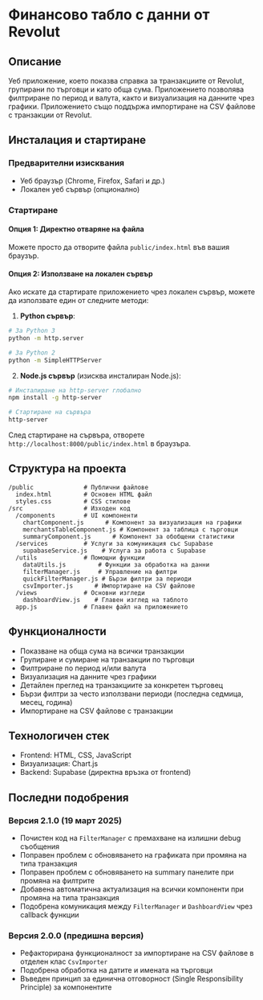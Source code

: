 # Финансово табло с данни от Revolut

## Описание
Уеб приложение, което показва справка за транзакциите от Revolut, групирани по търговци и като обща сума. Приложението позволява филтриране по период и валута, както и визуализация на данните чрез графики. Приложението също поддържа импортиране на CSV файлове с транзакции от Revolut.

## Инсталация и стартиране

### Предварителни изисквания
- Уеб браузър (Chrome, Firefox, Safari и др.)
- Локален уеб сървър (опционално)

### Стартиране

#### Опция 1: Директно отваряне на файла
Можете просто да отворите файла `public/index.html` във вашия браузър.

#### Опция 2: Използване на локален сървър
Ако искате да стартирате приложението чрез локален сървър, можете да използвате един от следните методи:

1. **Python сървър**:
```bash
# За Python 3
python -m http.server

# За Python 2
python -m SimpleHTTPServer
```

2. **Node.js сървър** (изисква инсталиран Node.js):
```bash
# Инсталиране на http-server глобално
npm install -g http-server

# Стартиране на сървъра
http-server
```

След стартиране на сървъра, отворете `http://localhost:8000/public/index.html` в браузъра.

## Структура на проекта

```
/public              # Публични файлове
  index.html         # Основен HTML файл
  styles.css         # CSS стилове
/src                 # Изходен код
  /components        # UI компоненти
    chartComponent.js      # Компонент за визуализация на графики
    merchantsTableComponent.js # Компонент за таблица с търговци
    summaryComponent.js      # Компонент за обобщени статистики
  /services          # Услуги за комуникация със Supabase
    supabaseService.js    # Услуга за работа с Supabase
  /utils             # Помощни функции
    dataUtils.js         # Функции за обработка на данни
    filterManager.js     # Управление на филтри
    quickFilterManager.js # Бързи филтри за периоди
    csvImporter.js      # Импортиране на CSV файлове
  /views             # Основни изгледи
    dashboardView.js    # Главен изглед на таблото
  app.js             # Главен файл на приложението
```

## Функционалности

- Показване на обща сума на всички транзакции
- Групиране и сумиране на транзакции по търговци
- Филтриране по период и/или валута
- Визуализация на данните чрез графики
- Детайлен преглед на транзакциите за конкретен търговец
- Бързи филтри за често използвани периоди (последна седмица, месец, година)
- Импортиране на CSV файлове с транзакции

## Технологичен стек

- Frontend: HTML, CSS, JavaScript
- Визуализация: Chart.js
- Backend: Supabase (директна връзка от frontend)

## Последни подобрения

### Версия 2.1.0 (19 март 2025)
- Почистен код на `FilterManager` с премахване на излишни debug съобщения
- Поправен проблем с обновяването на графиката при промяна на типа транзакция
- Поправен проблем с обновяването на summary панелите при промяна на филтрите
- Добавена автоматична актуализация на всички компоненти при промяна на типа транзакция
- Подобрена комуникация между `FilterManager` и `DashboardView` чрез callback функции

### Версия 2.0.0 (предишна версия)
- Рефакторирана функционалност за импортиране на CSV файлове в отделен клас `CsvImporter`
- Подобрена обработка на датите и имената на търговци
- Въведен принцип за единична отговорност (Single Responsibility Principle) за компонентите
